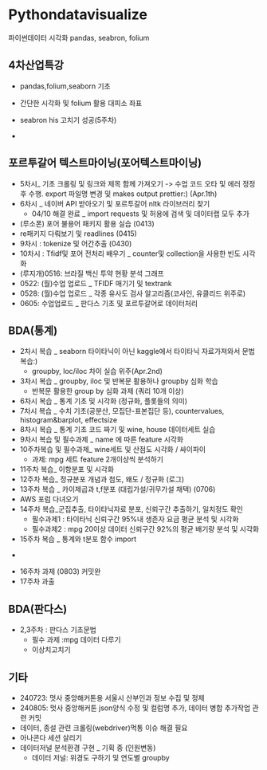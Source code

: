 # Pythondatavisualize
파이썬데이터 시각화 pandas, seabron, folium

## 4차산업특강
- pandas,folium,seaborn 기초
- 간단한 시각화 및 folium 활용 대피소 좌표
- seabron his 고치기 성공(5주차)

- 
## 포르투갈어 텍스트마이닝(포어텍스트마이닝)
- 5차시_ 기초 크롤링 및 링크와 제목 함께 가져오기 -> 수업 코드 오타 및 에러 정정 후 수행. export 파일명 변경 및 makes output prettier:) (Apr.1th)
- 6차시 _ 네이버 API 받아오기 및 포르투갈어 nltk 라이브러리 찾기
    - 04/10 해결 완료 _ import requests 및 허용에 검색 및 데이터랩 모두 추가
- (루소폰) 포어 불용어 패키지 활용 실습 (0413)
- re패키지 다뤄보기 및 readlines (0415)
- 9차시 : tokenize 및 어간추출 (0430)
- 10차시 : Tfidf및 포어 전처리 배우기 _ counter및 collection을 사용한 빈도 시각화
- (루지개)0516: 브라질 백신 투약 현황 분석 그래프
- 0522: (월)수업  업로드 _ TFIDF 매기기 및 textrank
- 0528: (월)수업 업로드 _ 각종 유사도 검사 알고리즘(코사인, 유클리드 위주로)
- 0605: 수업업로드 _ 판다스 기초 및 포르투갈어로 데이터처리
  
## BDA(통계)
- 2차시 복습 _ seaborn 타이타닉이 아닌 kaggle에서 타이타닉 자료가져와서 문법 복습:)
  - groupby, loc/iloc 차이 실습 위주(Apr.2nd)
- 3차시 복습 _ groupby, iloc 및 반복문 활용하나 groupby 심화 학습
    -  반복문 활용한 group by 심화 과제 (쿼리 10개 이상)
- 6차시 복습 _ 통계 기초 및 시각화 (정규화, 플롯들의 의미)
- 7차시 복습 _ 수치 기초(공분산, 모집단-표본집단 등), countervalues, histogram&barplot, effectsize
- 8차시 복습 _ 통계 기초 코드 짜기 및 wine, house 데이터세트 실습
- 9차시 복습 및 필수과제 _ name 에 따른 feature 시각화
- 10주차복습 및 필수과제_ wine세트 및 산점도 시각화 / 싸이파이
    - 과제: mpg 세트 feature 2개이상씩 분석하기
- 11주차 복습_ 이항분포 및 시각화
- 12주차 복습_ 정규분포 개념과 첨도, 왜도 / 정규화 (로그)
- 13주차 복습 _ 카이제곱과 t,f분포 (대립가설/귀무가설 채택) (0706)
- AWS 포럼 다녀오기
- 14주차 복습_군집추출, 타이타닉자료 분포, 신뢰구간 추출하기, 일치정도 확인
  - 필수과제1 : 타이타닉 신뢰구간 95%내 생존자 요금 평균 분석 및 시각화
  - 필수과제2 : mpg 20이상 데이터 신뢰구간 92%의 평균 배기량 분석 및 시각화
- 15주차 복습 _ 통계와 t분포 함수 import
- ~~~ 0810 ADsp 응시로 BDA결강 _ 과제 업로드는 완료 추후 커밋예정(0803과제) ~~~
- 16주차 과제 (0803) 커밋완
- 17주차 과출

## BDA(판다스)
- 2,3주차 : 판다스 기초문법
  - 필수 과제 :mpg 데이터 다루기
  - 이상치고치기
    
## 기타
- 240723: 멋사 중앙해커톤용 서울시 산부인과 정보 수집 및 정제
- 240805: 멋사 중앙해커톤 json양식 수정 및 컬럼명 추가, 데이터 병합 추가작업 관련 커밋
- 데이터, 종설 관련 크롤링(webdriver)먹통 이슈 해결 필요
- 아나콘다 세션 살리기
- 데이터저널 분석환경 구현 _ 기획 중 (인원변동)
  - 데이터 저널: 위경도 구하기 및 연도별 groupby
